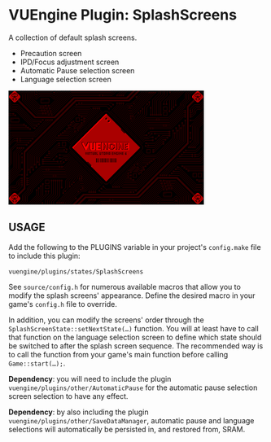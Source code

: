 VUEngine Plugin: SplashScreens
==============================

A collection of default splash screens.
- Precaution screen
- IPD/Focus adjustment screen
- Automatic Pause selection screen
- Language selection screen

![Preview Image](preview.png)


USAGE
-----

Add the following to the PLUGINS variable in your project's `config.make` file to include this plugin:

	vuengine/plugins/states/SplashScreens

See `source/config.h` for numerous available macros that allow you to modify the splash screens' appearance. Define the desired macro in your game's `config.h` file to override.

In addition, you can modify the screens' order through the `SplashScreenState::setNextState(…)` function. You will at least have to call that function on the language selection screen to define which state should be switched to after the splash screen sequence. The recommended way is to call the function from your game's main function before calling `Game::start(…);`.

**Dependency**: you will need to include the plugin `vuengine/plugins/other/AutomaticPause` for the automatic pause selection screen selection to have any effect.

**Dependency**: by also including the plugin `vuengine/plugins/other/SaveDataManager`, automatic pause and language selections will automatically be persisted in, and restored from, SRAM.
